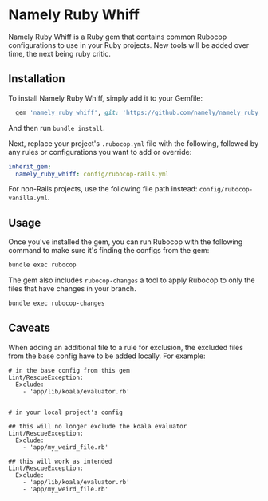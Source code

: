 # Namely Ruby Whiff

Namely Ruby Whiff is a Ruby gem that contains common Rubocop configurations to use in your Ruby projects. New tools will be added over time, the next being ruby critic.

## Installation

To install Namely Ruby Whiff, simply add it to your Gemfile:

```ruby
  gem 'namely_ruby_whiff', git: 'https://github.com/namely/namely_ruby_whiff.git', branch: 'master', require: false
```

And then run `bundle install`.

Next, replace your project's `.rubocop.yml` file with the following, followed by any rules or configurations you want to add or override:

```yaml
inherit_gem:
  namely_ruby_whiff: config/rubocop-rails.yml
```

For non-Rails projects, use the following file path instead: `config/rubocop-vanilla.yml`.

## Usage

Once you've installed the gem, you can run Rubocop with the following command to make sure it's finding the configs from the gem:

```bash
bundle exec rubocop
```

The gem also includes `rubocop-changes` a tool to apply Rubocop to only the files that have changes in your branch.

```bash
bundle exec rubocop-changes
```

## Caveats

When adding an additional file to a rule for exclusion, the excluded files from the base config have to be added locally. For example:

```
# in the base config from this gem
Lint/RescueException:
  Exclude:
    - 'app/lib/koala/evaluator.rb'


# in your local project's config

## this will no longer exclude the koala evaluator
Lint/RescueException:
  Exclude:
    - 'app/my_weird_file.rb'

## this will work as intended
Lint/RescueException:
  Exclude:
    - 'app/lib/koala/evaluator.rb'
    - 'app/my_weird_file.rb'
```
